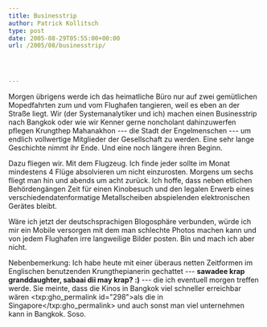 ```yaml
---
title: Businesstrip
author: Patrick Kollitsch
type: post
date: 2005-08-29T05:55:00+00:00
url: /2005/08/businesstrip/




---
```

Morgen &uuml;brigens werde ich das heimatliche B&uuml;ro nur auf zwei gem&uuml;tlichen Mopedfahrten zum und vom Flughafen tangieren, weil es eben an der Stra&szlig;e liegt. Wir (der Systemanalytiker und ich) machen einen Businesstrip nach Bangkok oder wie wir Kenner gerne noncholant dahinzuwerfen pflegen Krungthep Mahanakhon --- die Stadt der Engelmenschen --- um endlich vollwertige Mitglieder der Gesellschaft zu werden. Eine sehr lange Geschichte nimmt ihr Ende. Und eine noch l&auml;ngere ihren Beginn.

Dazu fliegen wir. Mit dem Flugzeug. Ich finde jeder sollte im Monat mindestens 4 Fl&uuml;ge absolvieren um nicht einzurosten. Morgens um sechs fliegt man hin und abends um acht zur&uuml;ck. Ich hoffe, dass neben etlichen Beh&ouml;rdeng&auml;ngen Zeit f&uuml;r einen Kinobesuch und den legalen Erwerb eines verschiedendatenformatige Metallscheiben abspielenden elektronischen Ger&auml;tes bleibt. 

W&auml;re ich jetzt der deutschsprachigen Blogosph&auml;re verbunden, w&uuml;rde ich mir ein Mobile versorgen mit dem man schlechte Photos machen kann und von jedem Flughafen irre langweilige Bilder posten. Bin und mach ich aber nicht. 

Nebenbemerkung: Ich habe heute mit einer &uuml;beraus netten Zeitformen im Englischen benutzenden Krungthepianerin gechattet --- **sawadee krap granddaughter, sabaai dii may krap? :)** --- die ich eventuell morgen treffen werde. Sie meinte, dass die Kinos in Bangkok viel schneller erreichbar w&auml;ren <txp:gho_permalink id="298">als die in Singapore</txp:gho_permalink> und auch sonst man viel unternehmen kann in Bangkok. Soso.